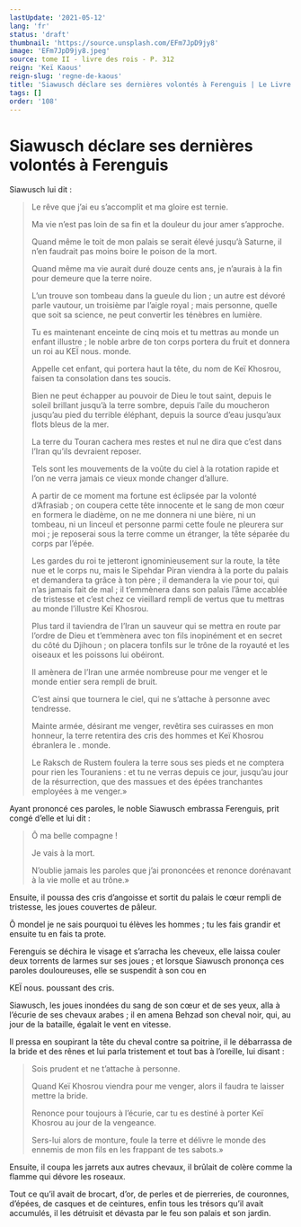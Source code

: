 ```yaml
---
lastUpdate: '2021-05-12'
lang: 'fr'
status: 'draft'
thumbnail: 'https://source.unsplash.com/EFm7JpD9jy8'
image: 'EFm7JpD9jy8.jpeg'
source: tome II - livre des rois - P. 312
reign: 'Keï Kaous'
reign-slug: 'regne-de-kaous'
title: 'Siawusch déclare ses dernières volontés à Ferenguis | Le Livre des Rois | Shâhnâmeh'
tags: []
order: '108'
---
```


# Siawusch déclare ses dernières volontés à Ferenguis

Siawusch lui dit :

> Le rêve que j’ai eu s’accomplit et ma gloire est ternie.
>
> Ma vie n’est pas loin de sa fin et la douleur du jour amer s’approche.
>
> Quand même le toit de mon palais se serait élevé jusqu’à Saturne, il n’en faudrait pas moins boire le poison de la mort.
>
> Quand même ma vie aurait duré douze cents ans, je n’aurais à la fin pour demeure que la terre noire.
>
> L’un trouve son tombeau dans la gueule du lion ; un autre est dévoré parle vautour, un troisième par l’aigle royal ; mais personne, quelle que soit sa science, ne peut convertir les ténèbres en lumière.
>
> Tu es maintenant enceinte de cinq mois et tu mettras au monde un enfant illustre ; le noble arbre de ton corps portera du fruit et donnera un roi au KEÏ nous. monde.
>
> Appelle cet enfant, qui portera haut la tête, du nom de Keï Khosrou, faisen ta consolation dans tes soucis.
>
> Bien ne peut échapper au pouvoir de Dieu le tout saint, depuis le soleil brillant jusqu’à la terre sombre, depuis l’aile du moucheron jusqu’au pied du terrible éléphant, depuis la source d’eau jusqu’aux flots bleus de la mer.
>
> La terre du Touran cachera mes restes et nul ne dira que c’est dans l’Iran qu’ils devraient reposer.
>
> Tels sont les mouvements de la voûte du ciel à la rotation rapide et l’on ne verra jamais ce vieux monde changer d’allure.
>
> A partir de ce moment ma fortune est éclipsée par la volonté d’Afrasiab ; on coupera cette tête innocente et le sang de mon cœur en formera le diadème, on ne me donnera ni une bière, ni un tombeau, ni un linceul et personne parmi cette foule ne pleurera sur moi ; je reposerai sous la terre comme un étranger, la tête séparée du corps par l’épée.
>
> Les gardes du roi te jetteront ignominieusement sur la route, la tête nue et le corps nu, mais le Sipehdar Piran viendra à la porte du palais et demandera ta grâce à ton père ; il demandera la vie pour toi, qui n’as jamais fait de mal ; il t’emmènera dans son palais l’âme accablée de tristesse et c’est chez ce vieillard rempli de vertus que tu mettras au monde l’illustre Keï Khosrou.
>
> Plus tard il taviendra de l’Iran un sauveur qui se mettra en route par l’ordre de Dieu et t’emmènera avec ton fils inopinément et en secret du côté du Djihoun ; on placera tonfils sur le trône de la royauté et les oiseaux et les poissons lui obéiront.
>
> Il amènera de l’Iran une armée nombreuse pour me venger et le monde entier sera rempli de bruit.
>
> C’est ainsi que tournera le ciel, qui ne s’attache à personne avec tendresse.
>
> Mainte armée, désirant me venger, revêtira ses cuirasses en mon honneur, la terre retentira des cris des hommes et Keï Khosrou ébranlera le
. monde.
>
> Le Raksch de Rustem foulera la terre sous ses pieds et ne comptera pour rien les Touraniens : et tu ne verras depuis ce jour, jusqu’au jour de la résurrection, que des massues et des épées tranchantes employées à me venger.»

Ayant prononcé ces paroles, le noble Siawusch embrassa Ferenguis, prit congé d’elle et lui dit :

> Ô ma belle compagne !
>
> Je vais à la mort.
>
> N’oublie jamais les paroles que j’ai prononcées et renonce dorénavant à la vie molle et au trône.»

Ensuite, il poussa des cris d’angoisse et sortit du palais le cœur rempli de tristesse, les joues couvertes de pâleur.

Ô mondel je ne sais pourquoi tu élèves les hommes ; tu les fais grandir et ensuite tu en fais ta prote.

Ferenguis se déchira le visage et s’arracha les cheveux, elle laissa couler deux torrents de larmes sur ses joues ; et lorsque Siawusch prononça ces paroles douloureuses, elle se suspendit à son cou en

KEÏ nous. poussant des cris.

Siawusch, les joues inondées du sang de son cœur et de ses yeux, alla à l’écurie de ses chevaux arabes ; il en amena Behzad son cheval noir, qui, au jour de la bataille, égalait le vent en vitesse.

Il pressa en soupirant la tête du cheval contre sa poitrine, il le débarrassa de la bride et des rênes et lui parla tristement et tout bas à l’oreille, lui disant :

> Sois prudent et ne t’attache à personne.
>
> Quand Keï Khosrou viendra pour me venger, alors il faudra te laisser mettre la bride.
>
> Renonce pour toujours à l’écurie, car tu es destiné à porter Keï Khosrou au jour de la vengeance.
>
> Sers-lui alors de monture, foule la terre et délivre le monde des ennemis de mon fils en les frappant de tes sabots.»

Ensuite, il coupa les jarrets aux autres chevaux, il brûlait de colère comme la flamme qui dévore les roseaux.

Tout ce qu’il avait de brocart, d’or, de perles et de pierreries, de couronnes, d’épées, de casques et de ceintures, enfin tous les trésors qu’il avait accumulés, il les détruisit et dévasta par le feu son palais et son jardin.
